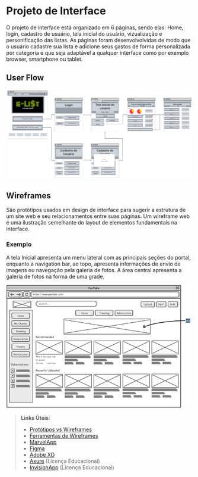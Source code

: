 
# Projeto de Interface

O projeto de interface está organizado em 6 páginas, sendo elas: Home, login, cadastro de usuário, tela inicial do usuário, vizualização e personificação das listas. As páginas foram desenvolvolvidas de modo que o usuário cadastre sua lista e adicione seus gastos de forma personalizada por categoria e que seja adaptável a qualquer interface como por exemplo browser, smartphone ou tablet.

  

## User Flow

![Exemplo de UserFlow](https://raw.githubusercontent.com/ICEI-PUC-Minas-PMV-SI/pmv-si-2023-1-e1-proj-web-t1-compras-do-mes/main/docs/img/User%20Flow/User%20Flow%20-%20E-Li%24t%20.png)


## Wireframes

São protótipos usados em design de interface para sugerir a estrutura de um site web e seu relacionamentos entre suas páginas. Um wireframe web é uma ilustração semelhante do layout de elementos fundamentais na interface.

### Exemplo

A tela Inicial apresenta um menu lateral com as principais seções do portal, enquanto a navigation bar, ao topo, apresenta informações de envio de imagens ou navegação pela galeria de fotos. A área central apresenta a galeria de fotos na forma de uma grade.

![Exemplo de Wireframe](img/wireframe-example.png)

 
> **Links Úteis**:
> - [Protótipos vs Wireframes](https://www.nngroup.com/videos/prototypes-vs-wireframes-ux-projects/)
> - [Ferramentas de Wireframes](https://rockcontent.com/blog/wireframes/)
> - [MarvelApp](https://marvelapp.com/developers/documentation/tutorials/)
> - [Figma](https://www.figma.com/)
> - [Adobe XD](https://www.adobe.com/br/products/xd.html#scroll)
> - [Axure](https://www.axure.com/edu) (Licença Educacional)
> - [InvisionApp](https://www.invisionapp.com/) (Licença Educacional)
